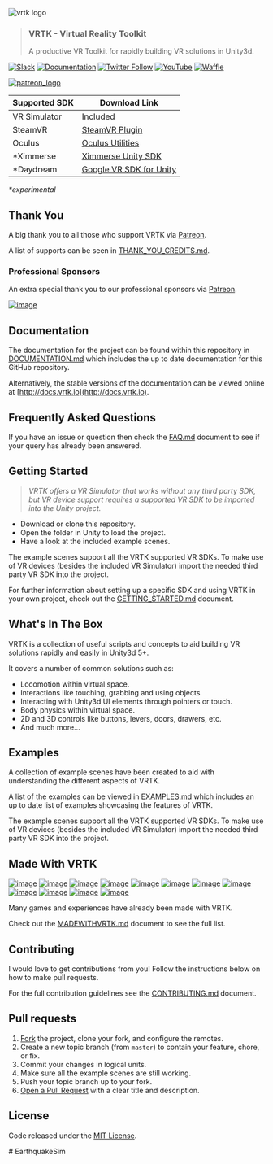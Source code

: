 ![vrtk logo](https://raw.githubusercontent.com/thestonefox/VRTK/master/Assets/VRTK/Examples/ExampleResources/Images/logos/vrtk-capsule-clear.png)
> ### VRTK - Virtual Reality Toolkit
> A productive VR Toolkit for rapidly building VR solutions in Unity3d.

[![Slack](http://sysdia2.co.uk/badge.svg)](http://invite.vrtk.io)
[![Documentation](https://img.shields.io/badge/readme-docs-3484C6.svg)](http://docs.vrtk.io)
[![Twitter Follow](https://img.shields.io/twitter/follow/vr_toolkit.svg?style=flat&label=twitter)](https://twitter.com/VR_Toolkit)
[![YouTube](https://img.shields.io/badge/youtube-channel-e52d27.svg)](http://videos.vrtk.io)
[![Waffle](https://img.shields.io/badge/project-backlog-78bdf2.svg)](http://tracker.vrtk.io)

[![patreon_logo](https://cloud.githubusercontent.com/assets/1029673/23074410/8c248822-f530-11e6-9156-aeef1262be86.png)](https://www.patreon.com/vrtk)

| Supported SDK | Download Link |
|---------------|---------------|
| VR Simulator | Included |
| SteamVR | [SteamVR Plugin] |
| Oculus | [Oculus Utilities] |
| *Ximmerse | [Ximmerse Unity SDK] |
| *Daydream | [Google VR SDK for Unity]

_*experimental_

## Thank You

A big thank you to all those who support VRTK via [Patreon].

A list of supports can be seen in [THANK_YOU_CREDITS.md].

### Professional Sponsors

An extra special thank you to our professional sponsors via [Patreon].

[![image](https://user-images.githubusercontent.com/1029673/27898738-28f0e226-621f-11e7-9fdb-8618d85ba372.png)](https://www.realestate.com.au) 

## Documentation

The documentation for the project can be found within this
repository in [DOCUMENTATION.md] which includes the up to date
documentation for this GitHub repository.

Alternatively, the stable versions of the documentation can be viewed
online at [http://docs.vrtk.io](http://docs.vrtk.io).

## Frequently Asked Questions

If you have an issue or question then check the [FAQ.md] document to see
if your query has already been answered.

## Getting Started

> *VRTK offers a VR Simulator that works without any third party SDK, but VR device support requires a supported VR SDK to be imported into the Unity project.*

* Download or clone this repository.
* Open the folder in Unity to load the project.
* Have a look at the included example scenes.

The example scenes support all the VRTK supported VR SDKs. To make use of VR devices (besides the included VR Simulator) import the needed third party VR SDK into the project.

For further information about setting up a specific SDK and using VRTK in your own project, check out the
[GETTING_STARTED.md] document.


## What's In The Box

VRTK is a collection of useful scripts and concepts to aid building VR
solutions rapidly and easily in Unity3d 5+.

It covers a number of common solutions such as:

 * Locomotion within virtual space.
 * Interactions like touching, grabbing and using objects
 * Interacting with Unity3d UI elements through pointers or touch.
 * Body physics within virtual space.
 * 2D and 3D controls like buttons, levers, doors, drawers, etc.
 * And much more...

## Examples

A collection of example scenes have been created to aid with
understanding the different aspects of VRTK.

A list of the examples can be viewed in [EXAMPLES.md] which includes
an up to date list of examples showcasing the features of VRTK.

The example scenes support all the VRTK supported VR SDKs. To make use of VR devices (besides the included VR Simulator) import the needed third party VR SDK into the project.

## Made With VRTK

[![image](https://cloud.githubusercontent.com/assets/1029673/21553226/210e291a-cdff-11e6-8639-91a3dddb1555.png)](http://store.steampowered.com/app/489380) [![image](https://cloud.githubusercontent.com/assets/1029673/21553234/2d105e4a-cdff-11e6-95a2-7dfdf7519e17.png)](http://store.steampowered.com/app/488760) [![image](https://cloud.githubusercontent.com/assets/1029673/21553257/5c17bf30-cdff-11e6-98ab-a017bc5cd00d.png)](http://store.steampowered.com/app/494830) [![image](https://cloud.githubusercontent.com/assets/1029673/21553262/6d82afd2-cdff-11e6-8400-882989a6252c.png)](http://store.steampowered.com/app/391640) [![image](https://cloud.githubusercontent.com/assets/1029673/21553270/7b8808f2-cdff-11e6-9adb-1e20fe557ae0.png)](http://store.steampowered.com/app/525680) [![image](https://cloud.githubusercontent.com/assets/1029673/21553293/9eef3e32-cdff-11e6-8dc7-f4a3866ac386.png)](http://store.steampowered.com/app/550360) [![image](https://user-images.githubusercontent.com/1029673/27344044-dc29bb78-55dc-11e7-80b6-a1524cb3ca14.png)](http://store.steampowered.com/app/584850) [![image](https://cloud.githubusercontent.com/assets/1029673/21553649/53ded8d8-ce01-11e6-8314-d33a873db745.png)](http://store.steampowered.com/app/510410) [![image](https://cloud.githubusercontent.com/assets/1029673/21553655/63e21e0c-ce01-11e6-90b0-477b14af993f.png)](http://store.steampowered.com/app/499760) [![image](https://cloud.githubusercontent.com/assets/1029673/21553665/713938ce-ce01-11e6-84f3-40db254292f1.png)](http://store.steampowered.com/app/548560) [![image](https://cloud.githubusercontent.com/assets/1029673/21553680/908ae95c-ce01-11e6-989f-68c38160d528.png)](http://store.steampowered.com/app/511370) [![image](https://cloud.githubusercontent.com/assets/1029673/21553683/a0afb84e-ce01-11e6-9450-aaca567f7fc8.png)](http://store.steampowered.com/app/472720)

Many games and experiences have already been made with VRTK.

Check out the [MADEWITHVRTK.md] document to see the full list.

## Contributing

I would love to get contributions from you! Follow the instructions
below on how to make pull requests.

For the full contribution guidelines see the [CONTRIBUTING.md] document.

## Pull requests

 1. [Fork] the project, clone your fork, and configure the remotes.
 2. Create a new topic branch (from `master`) to contain your feature,
 chore, or fix.
 3. Commit your changes in logical units.
 4. Make sure all the example scenes are still working.
 5. Push your topic branch up to your fork.
 6. [Open a Pull Request] with a clear title and description.

## License

Code released under the [MIT License].

[SteamVR Plugin]: https://www.assetstore.unity3d.com/en/#!/content/32647
[SteamVR Plugin for Unity3d Github Repo]: https://github.com/ValveSoftware/openvr/tree/master/unity_package/Assets/SteamVR
[Oculus Utilities]: https://developer.oculus.com/downloads/package/oculus-utilities-for-unity-5/
[Ximmerse Unity SDK]: https://github.com/Ximmerse/SDK/tree/master/Unity
[Google VR SDK for Unity]: https://developers.google.com/vr/unity/download
[MIT License]: https://github.com/thestonefox/SteamVR_Unity_Toolkit/blob/master/LICENSE
[CONTRIBUTING.md]: https://github.com/thestonefox/SteamVR_Unity_Toolkit/blob/master/CONTRIBUTING.md
[MADEWITHVRTK.md]: https://github.com/thestonefox/SteamVR_Unity_Toolkit/blob/master/MADEWITHVRTK.md
[DOCUMENTATION.md]: https://github.com/thestonefox/SteamVR_Unity_Toolkit/blob/master/DOCUMENTATION.md
[GETTING_STARTED.md]: https://github.com/thestonefox/SteamVR_Unity_Toolkit/blob/master/GETTING_STARTED.md
[THANK_YOU_CREDITS.md]: https://github.com/thestonefox/SteamVR_Unity_Toolkit/blob/master/THANK_YOU_CREDITS.md
[EXAMPLES.md]: https://github.com/thestonefox/SteamVR_Unity_Toolkit/blob/master/EXAMPLES.md
[Fork]: http://help.github.com/fork-a-repo/
[Open a Pull Request]: https://help.github.com/articles/using-pull-requests/
[FAQ.md]: https://github.com/thestonefox/SteamVR_Unity_Toolkit/blob/master/FAQ.md
[Patreon]: https://www.patreon.com/vrtk
#   E a r t h q u a k e S i m  
 